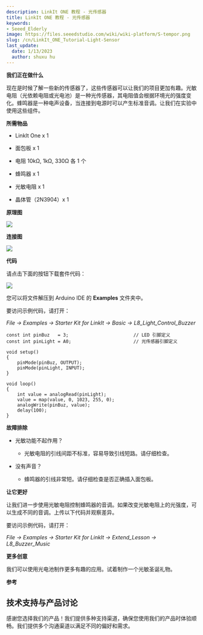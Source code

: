 ```yaml
---
description: LinkIt ONE 教程 - 光传感器
title: LinkIt ONE 教程 - 光传感器
keywords:
- Seeed_Elderly
image: https://files.seeedstudio.com/wiki/wiki-platform/S-tempor.png
slug: /cn/LinkIt_ONE_Tutorial-Light-Sensor
last_update:
  date: 1/13/2023
  author: shuxu hu
---
```


**我们正在做什么**

现在是时候了解一些新的传感器了，这些传感器可以让我们的项目更加有趣。光敏电阻（光依赖电阻或光电池）是一种光传感器，其电阻值会根据环境光的强度变化。蜂鸣器是一种电声设备，当连接到电源时可以产生标准音调。让我们在实验中使用这些组件。

**所需物品**

*   LinkIt One x 1

*   面包板 x 1

*   电阻 10kΩ, 1kΩ, 330Ω 各 1 个

*   蜂鸣器 x 1

*   光敏电阻 x 1

*   晶体管（2N3904）x 1

**原理图**

![](https://files.seeedstudio.com/wiki/LinkIt_ONE_Tutorial-Light-Sensor/img/LinkItONE_Kit_8_1.jpg)

**连接图**

![](https://files.seeedstudio.com/wiki/LinkIt_ONE_Tutorial-Light-Sensor/img/LinkItONE_Kit_8_2.jpg)

**代码**

请点击下面的按钮下载套件代码：

[![](https://files.seeedstudio.com/wiki/LinkIt_ONE_Tutorial-Light-Sensor/img/Code_sidekick_linkit.png)](https://github.com/Seeed-Studio/Sidekick_Basic_Kit_for_LinkIt)

您可以将文件解压到 Arduino IDE 的 **Examples** 文件夹中。

要访问示例代码，请打开：

_File -> Examples -> Starter Kit for LinkIt -> Basic -> L8_Light_Control_Buzzer_
```
const int pinBuz   = 3;                        // LED 引脚定义
const int pinLight = A0;                       // 光传感器引脚定义

void setup()
{
    pinMode(pinBuz, OUTPUT);
    pinMode(pinLight, INPUT);
}

void loop()
{
    int value = analogRead(pinLight);
    value = map(value, 0, 1023, 255, 0);
    analogWrite(pinBuz, value);
    delay(100);
}
```
**故障排除**

*   光敏功能不起作用？

    *   光敏电阻的引线间距不标准，容易导致引线短路。请仔细检查。

*   没有声音？

    *   蜂鸣器的引线非常短。请仔细检查是否正确插入面包板。

**让它更好**

让我们进一步使用光敏电阻控制蜂鸣器的音调。如果改变光敏电阻上的光强度，可以生成不同的音调。上传以下代码并观察差异。

要访问示例代码，请打开：

_File -> Examples -> Starter Kit for LinkIt -> Extend_Lesson -> L8_Buzzer_Music_

**更多创意**

我们可以使用光电池制作更多有趣的应用。试着制作一个光敏圣诞礼物。

**参考**

<!-- *   [基础知识](/LinkIt_ONE_Tutorial-The_Basics)

*   [Hello World](/LinkIt_ONE_Tutorial-Hello_World)

*   [按钮](/LinkIt_ONE_Tutorial-Push_Button)

*   [跑马灯](/LinkIt_ONE_Tutorial-Marquee)

*   [多彩世界](/LinkIt_ONE_Tutorial-Colorful_World)

*   [模拟接口](/LinkIt_ONE_Tutorial-Analog_Interface)

*   [迷你舵机](/LinkIt-ONE-Tutorial---Mini-Servo)

*   [光传感器](/LinkIt_ONE_Tutorial-Light-Sensor)

*   [短信控制 LED](/LinkIt_ONE_Tutorial-SMS_control_the_LED)

*   [通过网页获取温度](/LinkIt_ONE_Tutorial-Get_temperature_with_Webpage) -->

## 技术支持与产品讨论

感谢您选择我们的产品！我们提供多种支持渠道，确保您使用我们的产品时体验顺畅。我们提供多个沟通渠道以满足不同的偏好和需求。

<div class="button_tech_support_container">
<a href="https://forum.seeedstudio.com/" class="button_forum"></a> 
<a href="https://www.seeedstudio.com/contacts" class="button_email"></a>
</div>

<div class="button_tech_support_container">
<a href="https://discord.gg/eWkprNDMU7" class="button_discord"></a> 
<a href="https://github.com/Seeed-Studio/wiki-documents/discussions/69" class="button_discussion"></a>
</div>